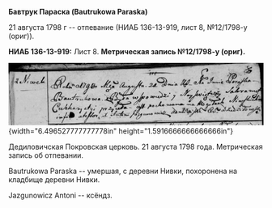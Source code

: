 **Бавтрук Параска (Bautrukowa Paraska)**

21 августа 1798 г -- отпевание (НИАБ 136-13-919, лист 8, №12/1798-у
(ориг)).

**НИАБ 136-13-919:** Лист 8. **Метрическая запись №12/1798-у (ориг).**

![](./media/2e88e2b13c4532286235d50ec7301da7a70a8253.png){width="6.496527777777778in"
height="1.5916666666666666in"}

Дедиловичская Покровская церковь. 21 августа 1798 года. Метрическая
запись об отпевании.

Bautrukowa Paraska -- умершая, с деревни Нивки, похоронена на кладбище
деревни Нивки.

Jazgunowicz Antoni -- ксёндз.
